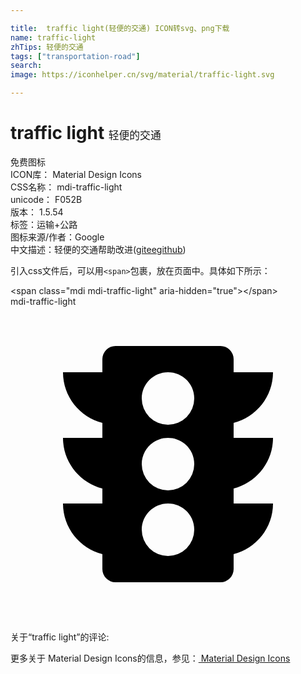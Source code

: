 ```yaml
---

title:  traffic light(轻便的交通) ICON转svg、png下载
name: traffic-light
zhTips: 轻便的交通
tags: ["transportation-road"]
search: 
image: https://iconhelper.cn/svg/material/traffic-light.svg

---
```


# traffic light  <small style="font-size: 60%;font-weight: 100">轻便的交通</small>


<div class="detail-page">
<p>
<span><span class="badge-success badge">免费图标</span> </span>
<br/>
<span>
ICON库：
<span class="badge-secondary badge">Material Design Icons</span> 
</span>
<br/>
<span>
CSS名称：
<span class="badge-secondary badge">mdi-traffic-light</span> 
</span>
<br/>
<span>
unicode：
<span class="badge-secondary badge">F052B</span> 
<copy-btn content='F052B' btn-title=""></copy-btn>
<copy-btn :content='String.fromCodePoint(parseInt("F052B", 16))' btn-title="复制U"></copy-btn>
</span>
<br/>
<span>
版本：
<span class="badge-secondary badge">1.5.54</span> 
</span><br/><span>标签：<span class="badge-light badge"><router-link to="/tags/transportation-road.html">运输+公路</router-link></span></span>
<br/>
<span>图标来源/作者：<span class="badge-light badge">Google</span></span> 
<br/>
<span class="zh-detail">中文描述：<span class="badge-primary badge">轻便的交通</span><span class="help-link"><span>帮助改进</span>(<a href="https://gitee.com/liuwave/icon-helper/edit/master/json/material/traffic-light.json" target="_blank" rel="noopener noreferrer">gitee</a><a href="https://github.com/liuwave/icon-helper/edit/master/json/material/traffic-light.json" target="_blank" rel="noopener noreferrer">github</a></span>)</span><br/>
</p>
</div>
<div class="alert alert-dark">
  <i class="mdi mdi-traffic-light mdi-48px"></i>
  <i class="mdi mdi-traffic-light mdi-36px"></i>
  <i class="mdi mdi-traffic-light mdi-24px"></i>
  <i class="mdi mdi-traffic-light mdi-18px"></i>
</div>
<div>
  <p>引入css文件后，可以用<code>&lt;span&gt;</code>包裹，放在页面中。具体如下所示：    
  </p>
  <div class="alert alert-primary" style="font-size: 14px">
    &lt;span class="mdi mdi-traffic-light" aria-hidden="true"&gt;&lt;/span&gt;
    <copy-btn content='<span class="mdi mdi-traffic-light" aria-hidden="true"></span>'></copy-btn>
  </div>
  <div class="alert alert-secondary">
    <i class="mdi mdi-traffic-light"
    style="font-size: 24px"
    aria-hidden="true"></i> mdi-traffic-light
    <copy-btn content="mdi-traffic-light" btn-title="复制图标名称"></copy-btn>
  </div>
</div>
<div id="svg" class="svg-wrap">
<svg xmlns="http://www.w3.org/2000/svg" viewBox="0 0 24 24"><path d="M12,9A2,2 0 0,1 10,7C10,5.89 10.9,5 12,5C13.11,5 14,5.89 14,7A2,2 0 0,1 12,9M12,14A2,2 0 0,1 10,12C10,10.89 10.9,10 12,10C13.11,10 14,10.89 14,12A2,2 0 0,1 12,14M12,19A2,2 0 0,1 10,17C10,15.89 10.9,15 12,15C13.11,15 14,15.89 14,17A2,2 0 0,1 12,19M20,10H17V8.86C18.72,8.41 20,6.86 20,5H17V4A1,1 0 0,0 16,3H8A1,1 0 0,0 7,4V5H4C4,6.86 5.28,8.41 7,8.86V10H4C4,11.86 5.28,13.41 7,13.86V15H4C4,16.86 5.28,18.41 7,18.86V20A1,1 0 0,0 8,21H16A1,1 0 0,0 17,20V18.86C18.72,18.41 20,16.86 20,15H17V13.86C18.72,13.41 20,11.86 20,10Z" /></svg>
</div>
<detail full-name='mdi-traffic-light'></detail>
<div>
<p>关于“traffic light”的评论:</p>
</div>
<Vssue title="关于“traffic light”的评论" ></Vssue>    
<div><p>更多关于 Material Design Icons的信息，参见：<a target="_blank" href="https://iconhelper.cn/material.html"> Material Design Icons</a>
</p></div>
